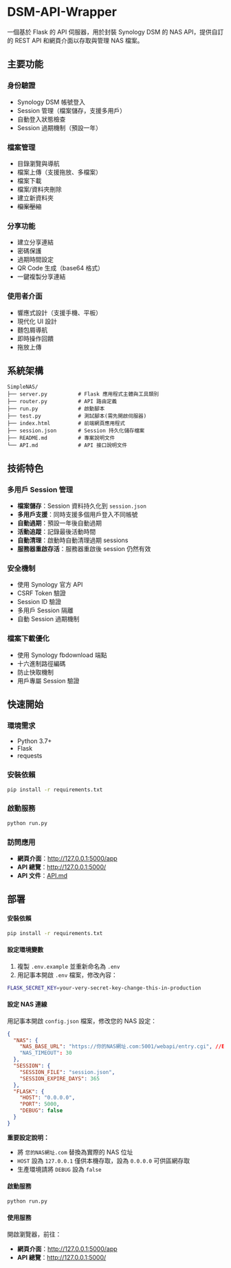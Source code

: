 # DSM-API-Wrapper

一個基於 Flask 的 API 伺服器，用於封裝 Synology DSM 的 NAS API，提供自訂的 REST API 和網頁介面以存取與管理 NAS 檔案。

## 主要功能

### 身份驗證
- Synology DSM 帳號登入
- Session 管理（檔案儲存，支援多用戶）
- 自動登入狀態檢查
- Session 過期機制（預設一年）

### 檔案管理
- 目錄瀏覽與導航
- 檔案上傳（支援拖放、多檔案）
- 檔案下載
- 檔案/資料夾刪除
- 建立新資料夾
- ~~檔案壓縮~~

### 分享功能
- 建立分享連結
- 密碼保護
- 過期時間設定
- QR Code 生成（base64 格式）
- 一鍵複製分享連結

### 使用者介面
- 響應式設計（支援手機、平板）
- 現代化 UI 設計
- 麵包屑導航
- 即時操作回饋
- 拖放上傳

## 系統架構

```
SimpleNAS/
├── server.py          # Flask 應用程式主體與工具類別
├── router.py          # API 路由定義
├── run.py             # 啟動腳本
├── test.py            # 測試腳本(需先開啟伺服器)
├── index.html         # 前端網頁應用程式
├── session.json       # Session 持久化儲存檔案
├── README.md          # 專案說明文件
└── API.md             # API 接口說明文件
```

## 技術特色

### 多用戶 Session 管理
- **檔案儲存**：Session 資料持久化到 `session.json`
- **多用戶支援**：同時支援多個用戶登入不同帳號
- **自動過期**：預設一年後自動過期
- **活動追蹤**：記錄最後活動時間
- **自動清理**：啟動時自動清理過期 sessions
- **服務器重啟存活**：服務器重啟後 session 仍然有效

### 安全機制
- 使用 Synology 官方 API
- CSRF Token 驗證
- Session ID 驗證
- 多用戶 Session 隔離
- 自動 Session 過期機制

### 檔案下載優化
- 使用 Synology fbdownload 端點
- 十六進制路徑編碼
- 防止快取機制
- 用戶專屬 Session 驗證

## 快速開始

### 環境需求
- Python 3.7+
- Flask
- requests

### 安裝依賴
```bash
pip install -r requirements.txt
```

### 啟動服務
```bash
python run.py
```

### 訪問應用
- **網頁介面**：http://127.0.0.1:5000/app
- **API 總覽**：http://127.0.0.1:5000/
- **API 文件**：[API.md](API.md)

## 部署

#### 安裝依賴
```bash
pip install -r requirements.txt
```

#### 設定環境變數
1. 複製 `.env.example` 並重新命名為 `.env`
2. 用記事本開啟 `.env` 檔案，修改內容：
```bash
FLASK_SECRET_KEY=your-very-secret-key-change-this-in-production
```

#### 設定 NAS 連線
用記事本開啟 `config.json` 檔案，修改您的 NAS 設定：
```json
{
  "NAS": {
    "NAS_BASE_URL": "https://你的NAS網址.com:5001/webapi/entry.cgi", //EX: "https://cwds.taivs.tp.edu.tw:5001/webapi/entry.cgi"
    "NAS_TIMEOUT": 30
  },
  "SESSION": {
    "SESSION_FILE": "session.json",
    "SESSION_EXPIRE_DAYS": 365
  },
  "FLASK": {
    "HOST": "0.0.0.0",
    "PORT": 5000,
    "DEBUG": false
  }
}
```

**重要設定說明：**
- 將 `您的NAS網址.com` 替換為實際的 NAS 位址
- `HOST` 設為 `127.0.0.1` 僅供本機存取，設為 `0.0.0.0` 可供區網存取
- 生產環境請將 `DEBUG` 設為 `false`

#### 啟動服務
```bash
python run.py
```

#### 使用服務
開啟瀏覽器，前往：
- **網頁介面**：http://127.0.0.1:5000/app
- **API 總覽**：http://127.0.0.1:5000/
